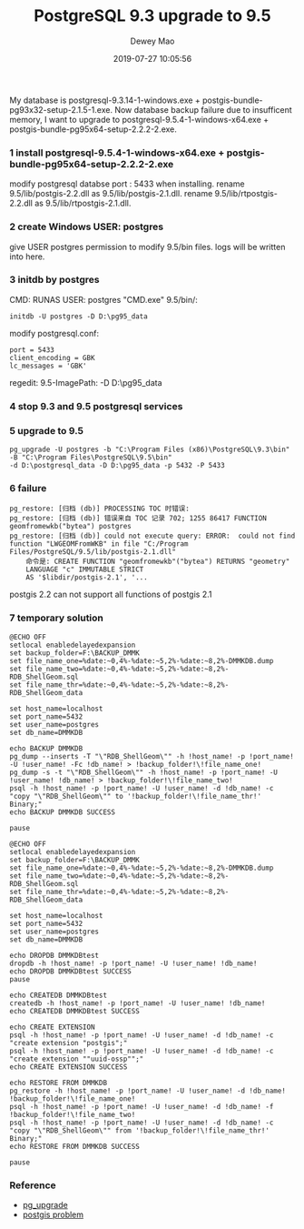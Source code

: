 ﻿--- 
layout: post 
title: "PostgreSQL 9.3 upgrade to 9.5" 
date: 2019-07-27 10:05:56 
author: Dewey Mao 
categories: PostgreSQL 
--- 
My database is
postgresql-9.3.14-1-windows.exe + postgis-bundle-pg93x32-setup-2.1.5-1.exe.
Now database backup failure due to insufficent memory, I want to upgrade to 
postgresql-9.5.4-1-windows-x64.exe + postgis-bundle-pg95x64-setup-2.2.2-2.exe.

### 1 install postgresql-9.5.4-1-windows-x64.exe + postgis-bundle-pg95x64-setup-2.2.2-2.exe
modify postgresql databse port : 5433 when installing.
rename 9.5/lib/postgis-2.2.dll as 9.5/lib/postgis-2.1.dll.
rename 9.5/lib/rtpostgis-2.2.dll as 9.5/lib/rtpostgis-2.1.dll.

### 2 create Windows USER: postgres
give USER postgres permission to modify 9.5/bin files.
logs will be written into here.

### 3 initdb by postgres
CMD: RUNAS USER: postgres "CMD.exe"
9.5/bin/: 
```
initdb -U postgres -D D:\pg95_data
```
modify postgresql.conf:
```
port = 5433
client_encoding = GBK
lc_messages = 'GBK'
```
regedit: 9.5-ImagePath: -D D:\pg95_data

### 4 stop 9.3 and 9.5 postgresql services

### 5 upgrade to 9.5
```
pg_upgrade -U postgres -b "C:\Program Files (x86)\PostgreSQL\9.3\bin" -B "C:\Program Files\PostgreSQL\9.5\bin" 
-d D:\postgresql_data -D D:\pg95_data -p 5432 -P 5433
```

### 6 failure 
```
pg_restore: [归档 (db)] PROCESSING TOC 时错误:
pg_restore: [归档 (db)] 错误来自 TOC 记录 702; 1255 86417 FUNCTION geomfromewkb("bytea") postgres
pg_restore: [归档 (db)] could not execute query: ERROR:  could not find function "LWGEOMFromWKB" in file "C:/Program Files/PostgreSQL/9.5/lib/postgis-2.1.dll"
    命令是: CREATE FUNCTION "geomfromewkb"("bytea") RETURNS "geometry"
    LANGUAGE "c" IMMUTABLE STRICT
    AS '$libdir/postgis-2.1', '...
```
postgis 2.2 can not support all functions of postgis 2.1

### 7 temporary solution
```
@ECHO OFF
setlocal enabledelayedexpansion
set backup_folder=F:\BACKUP_DMMK
set file_name_one=%date:~0,4%-%date:~5,2%-%date:~8,2%-DMMKDB.dump
set file_name_two=%date:~0,4%-%date:~5,2%-%date:~8,2%-RDB_ShellGeom.sql
set file_name_thr=%date:~0,4%-%date:~5,2%-%date:~8,2%-RDB_ShellGeom_data

set host_name=localhost
set port_name=5432
set user_name=postgres
set db_name=DMMKDB

echo BACKUP DMMKDB
pg_dump --inserts -T "\"RDB_ShellGeom\"" -h !host_name! -p !port_name! -U !user_name! -Fc !db_name! > !backup_folder!\!file_name_one!
pg_dump -s -t "\"RDB_ShellGeom\"" -h !host_name! -p !port_name! -U !user_name! !db_name! > !backup_folder!\!file_name_two!
psql -h !host_name! -p !port_name! -U !user_name! -d !db_name! -c "copy "\"RDB_ShellGeom\"" to '!backup_folder!\!file_name_thr!' Binary;"
echo BACKUP DMMKDB SUCCESS

pause
```

```
@ECHO OFF
setlocal enabledelayedexpansion
set backup_folder=F:\BACKUP_DMMK
set file_name_one=%date:~0,4%-%date:~5,2%-%date:~8,2%-DMMKDB.dump
set file_name_two=%date:~0,4%-%date:~5,2%-%date:~8,2%-RDB_ShellGeom.sql
set file_name_thr=%date:~0,4%-%date:~5,2%-%date:~8,2%-RDB_ShellGeom_data

set host_name=localhost
set port_name=5432
set user_name=postgres
set db_name=DMMKDB

echo DROPDB DMMKDBtest
dropdb -h !host_name! -p !port_name! -U !user_name! !db_name!
echo DROPDB DMMKDBtest SUCCESS
pause

echo CREATEDB DMMKDBtest
createdb -h !host_name! -p !port_name! -U !user_name! !db_name!
echo CREATEDB DMMKDBtest SUCCESS

echo CREATE EXTENSION
psql -h !host_name! -p !port_name! -U !user_name! -d !db_name! -c "create extension "postgis";"
psql -h !host_name! -p !port_name! -U !user_name! -d !db_name! -c "create extension ""uuid-ossp"";"
echo CREATE EXTENSION SUCCESS

echo RESTORE FROM DMMKDB
pg_restore -h !host_name! -p !port_name! -U !user_name! -d !db_name! !backup_folder!\!file_name_one!
psql -h !host_name! -p !port_name! -U !user_name! -d !db_name! -f !backup_folder!\!file_name_two!
psql -h !host_name! -p !port_name! -U !user_name! -d !db_name! -c "copy "\"RDB_ShellGeom\"" from '!backup_folder!\!file_name_thr!' Binary;"
echo RESTORE FROM DMMKDB SUCCESS

pause
```

 
### Reference 
- <a href="https://www.postgresql.org/docs/9.5/pgupgrade.html" target="_blank"> pg_upgrade </a> 
- <a href="http://www.bostongis.com/blog/index.php?/archives/268-Using-pg_upgrade-to-upgrade-PostGIS-without-installing-an-older-version-of-PostGIS.html" target="_blank"> postgis problem </a> 
